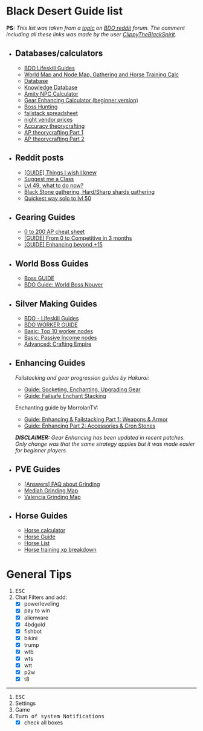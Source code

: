 # Black Desert Guide list
**PS:** _This list was taken from a [topic](https://www.reddit.com/r/blackdesertonline/comments/6d5fek/most_helpful_websites_for_bdo/) on [BDO reddit](https://www.reddit.com/r/blackdesertonline/) forum. The comment including all these links was made by the user [ClippyTheBlackSpirit](https://www.reddit.com/user/ClippyTheBlackSpirit/)._

- ## Databases/calculators
    * [BDO Lifeskill Guides](http://dulfy.net/2016/08/05/black-desert-master-guide-list/)
    * [World Map and Node Map, Gathering and Horse Training Calc](http://www.somethinglovely.net/bdo/)
    * [Database](http://bddatabase.net/us/)
    * [Knowledge Database](http://bddatabase.net/us/knowledge/)
    * [Amity NPC Calculator](http://bdotools.com/)
    * [Gear Enhancing Calculator (beginner version)](http://www.blackd.de/failstacks/)
    * [Boss Hunting](http://urzasarchives.com/bdo/ihabdo/)
    * [failstack spreadsheet](https://docs.google.com/spreadsheets/d/1WzAeIFslcWhZ-TudUTrvt4S6ejGF8Uo5FwVqNivfHK0/pubhtml#)
    * [night vendor prices](https://docs.google.com/spreadsheets/d/1wIK8xObyZCAE7MWPqQBdMuz-D0DSTkXbz2UwezQ-2rU/edit#gid=1303000477)
    * [Accuracy theorycrafting](https://docs.google.com/document/d/1smwz89e4Bktik-mYdU4e4FiS1_0XhRS7BL5hV8wpZ2k/edit)
    * [AP theorycrafting Part 1](https://www.youtube.com/watch?v=2hEhMhYmLCU)
    * [AP theorycrafting Part 2](https://www.youtube.com/watch?v=SHuG5ujhjE4)

- ## Reddit posts
    * [[GUIDE] Things I wish I knew](https://www.reddit.com/r/blackdesertonline/comments/437ci6/guide_things_i_wish_i_knew/)
    * [Suggest me a Class](https://www.reddit.com/r/blackdesertonline/comments/5hd45d/oh_god_suggest_me_a_class_to_play/)
    * [Lvl 49, what to do now?](https://www.reddit.com/r/blackdesertonline/comments/5hwc2l/returning_player_lvl_49_needs_help/)
    * [Black Stone gathering, Hard/Sharp shards gathering](https://www.reddit.com/r/blackdesertonline/comments/5hwc2l/returning_player_lvl_49_needs_help/)
    * [Quickest way solo to lvl 50](https://www.reddit.com/r/blackdesertonline/comments/5heygy/guide_from_0_to_competitive_in_3_months/daznf4a/)

- ## Gearing Guides
    * [0 to 200 AP cheat sheet](http://i.imgur.com/eNzgjqq.jpg)
    * [[GUIDE] From 0 to Competitive in 3 months](https://www.reddit.com/r/blackdesertonline/comments/5heygy/guide_from_0_to_competitive_in_3_months/)
    * [[GUIDE] Enhancing beyond +15](https://www.reddit.com/r/blackdesertonline/comments/5gzhox/alexmac_gear_enchant_guide_get_those_tets_boys/)

- ## World Boss Guides
    * [Boss GUIDE](http://urzasarchives.com/bdo/guides/boss-guides/)
    * [BDO Guide: World Boss Nouver](https://www.invenglobal.com/articles/736)

- ## Silver Making Guides
    * [BDO - Lifeskill Guides](http://dulfy.net/2016/08/05/black-desert-master-guide-list/)
    * [BDO WORKER GUIDE](http://dulfy.net/2016/03/01/black-desert-node-management-and-hiring-workers-basic-guide/)
    * [Basic: Top 10 worker nodes](https://www.youtube.com/watch?v=7rI_P_wgES0)
    * [Basic: Passive Income nodes](https://youtu.be/82ZsrWKFJvE)
    * [Advanced: Crafting Empire](https://www.youtube.com/watch?v=lIaNi4OoAuY)

- ## Enhancing Guides
  *Failstacking and gear progression guides by Hakurai:*

    * [Guide: Socketing, Enchanting, Upgrading Gear](https://www.youtube.com/watch?v=RGTLuPh56Ew&ab_channel=Hakurai)
    * [Guide: Failsafe Enchant Stacking](https://www.youtube.com/watch?v=mmWJbg2z55Q&ab_channel=Hakurai)

  Enchanting guide by MorrolanTV:

    * [Guide: Enhancing & Failstacking Part 1: Weapons & Armor](https://www.youtube.com/watch?v=ad-3zbVSrGM)
    * [Guide: Enhancing Part 2: Accessories & Cron Stones](https://www.youtube.com/watch?v=RmMS9Oz2QJA)

    _**DISCLAIMER:** Gear Enhancing has been updated in recent patches. Only change was that the same strategy applies but it was made easier for beginner players._

- ## PVE Guides
    * [[Answers] FAQ about Grinding](https://www.reddit.com/r/blackdesertonline/comments/5orkr7/answers_faq_about_grinding/)
    * [Mediah Grinding Map](http://orig13.deviantart.net/16c3/f/2016/267/6/b/mediah__spots_guide_by_inochisidarta-daidhhk.jpg)
    * [Valencia Grinding Map](http://orig07.deviantart.net/7c25/f/2016/271/5/6/valencia_spots_guide_by_inochisidarta-daic3gq.jpg)

- ## Horse Guides
    * [Horse calculator](http://www.somethinglovely.net/bdo/horses/)
    * [Horse Guide](https://www.reddit.com/r/blackdesertonline/comments/4exf30/1_ranked_trainers_most_detailed_guide/)
    * [Horse List](http://imgur.com/a/DaeiQ)
    * [Horse training xp breakdown](https://www.reddit.com/r/blackdesertonline/comments/4hue9z/horse_training_xp_breakdown_wagon_solo/)

# General Tips

1. <kbd>ESC</kbd>
2. Chat Filters and add:
   - [x] powerleveling
   - [x] pay to win
   - [x] alienware
   - [x] 4bdgold
   - [x] fishbot
   - [x] bikini
   - [x] trump
   - [x] wtb
   - [x] wts
   - [x] wtt
   - [x] p2w
   - [x] t8

___

1. <kbd>ESC</kbd>
2. Settings
3. Game
4. <kbd>Turn of system Notifications</kbd>
   -   [x] check all boxes